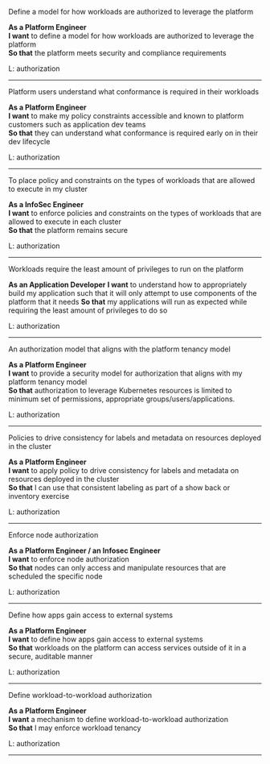 Define a model for how workloads are authorized to leverage the platform 

**As a Platform Engineer**  
**I want** to define a model for how workloads are authorized to leverage the platform  
**So that** the platform meets security and compliance requirements

L: authorization

---

Platform users understand what conformance is required in their workloads

**As a Platform Engineer**  
**I want** to make my policy constraints accessible and known to platform customers such as application dev teams    
**So that** they can understand what conformance is required early on in their dev lifecycle

L: authorization

---

To place policy and constraints on the types of workloads that are allowed to execute in my cluster 

**As a InfoSec Engineer**  
**I want** to enforce policies and constraints on the types of workloads that are allowed to execute in each cluster  
**So that** the platform remains secure


L: authorization

---

Workloads require the least amount of privileges to run on the platform

**As an Application Developer**
**I want** to understand how to appropriately build my application such that it will only attempt to use components of the platform that it needs
**So that** my applications will run as expected while requiring the least amount of privileges to do so


L: authorization

---

An authorization model that aligns with the platform tenancy model 

**As a Platform Engineer**  
**I want** to provide a security model for authorization that aligns with my platform tenancy model   
**So that** authorization to leverage Kubernetes resources is limited to minimum set of permissions, appropriate groups/users/applications. 


L: authorization

---

Policies to drive consistency for labels and metadata on resources deployed in the cluster 

**As a Platform Engineer**  
**I want** to apply policy to drive consistency for labels and metadata on resources deployed in the cluster   
**So that** I can use that consistent labeling as part of a show back or inventory exercise

L: authorization

---

Enforce node authorization 

**As a Platform Engineer / an Infosec Engineer**  
**I want** to enforce node authorization   
**So that** nodes can only access and manipulate resources that are scheduled the specific node


L: authorization

---

Define how apps gain access to external systems 

**As a Platform Engineer**  
**I want** to define how apps gain access to external systems   
**So that** workloads on the platform can access services outside of it in a secure, auditable manner

L: authorization

---

Define workload-to-workload authorization  

**As a Platform Engineer**  
**I want** a mechanism to define workload-to-workload authorization    
**So that** I may enforce workload tenancy


L: authorization

---

